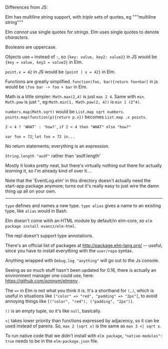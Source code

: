 Differences from JS:

Elm has multiline string support, with _triple_ sets of quotes, eg """multiline string"""

Elm _cannot_ use single quotes for _strings_. Elm uses single quotes to denote _characters_.

Booleans are uppercase.

Objects use `=` instead of `:`, so `{key: value, key2: value2}` in JS would be `{key = value, key2 = value2}` in Elm.

`point.x = 42` in JS would be `{point | x = 42}` in Elm.

Functions are greatly simplified. `function(foo, bar){return foo+bar}` in js would be `\foo bar -> foo + bar` in Elm.

Math is a little simpler: `Math.max(2,4)` is just `max 2 4`. Same with `min`. `Math.pow` is just `^`, eg `Math.min(1, Math.pow(2, 4))` is `min 1 (2^4)`.

`numbers.map(Math.sqrt)` would be `List.map sqrt numbers`. `points.map(function(p){return p.x})` becomes `List.map .x points`.

`2 < 4 ? 'WHAT' : 'how?'`, `if 2 < 4 then "WHAT" else "how?"`

`var foo = 72`; `let foo = 72 in...`

No return statements; everything is an expression.

`String.length "asdf"` rather than 'asdf.length'

Mostly it looks pretty neat, but there's virtually nothing out there for actually _learning_ it, so I'm already kind of over it....

Note that the 'EventLog.elm' in this directory doesn't actually need the start-app package anymore; turns out it's really easy to just wire the damn thing up all on your own.

--------

`type` defines and names a new type. `type alias` gives a name to an existing type, like `alias` would in Bash.

Elm doesn't come witih an HTML module by default/in elm-core, so `elm package install evancz/elm-html`.

The repl doesn't support type annotations.

There's an official list of packages at http://package.elm-lang.org/ -- useful, since you have to install everything with the `user/repo` syntax.

Anything wrapped with `Debug.log "anything"` will go out to the Js console.

Seeing as so much stuff hasn't been updated for 0.16, there is actually an environment manager one could use, here: https://github.com/sonnym/elmenv .

The `=>` in Elm is not what you think it is. It's a shorthand for `(,)`, which is useful in situations like `["color" => "red", "padding" => "2px"]`, to avoid annoying things like `[("color", "red"), ("padding", "2px")]`.

`()` is an empty tuple, so it's like `null`, basically.

`<|` takes lower priority than functions expressed by adjacency, so it can be used instead of parens. So, `max 2 (sqrt x)` is the same as `max 3 <| sqrt x`.

To run native code that we didn't install with `elm package`, `"native-modules": true` needs to be in the `elm-package.json` file.

